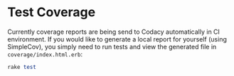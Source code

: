 # Test Coverage

Currently coverage reports are being send to Codacy automatically in CI environment. If you would like to generate a local report for yourself (using SimpleCov), you simply need to run tests and view the generated file in `coverage/index.html.erb`:

```ruby
rake test
```

